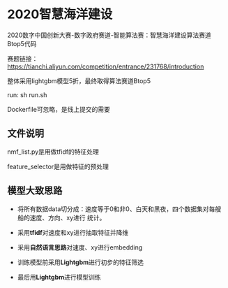 # 2020智慧海洋建设
2020数字中国创新大赛-数字政府赛道-智能算法赛：智慧海洋建设算法赛道Btop5代码

赛题链接：https://tianchi.aliyun.com/competition/entrance/231768/introduction

整体采用lightgbm模型5折，最终取得算法赛道Btop5

run: sh run.sh

Dockerfile可忽略，是线上提交的需要

## 文件说明

nmf_list.py是用做tfidf的特征处理

feature_selector是用做特征的预处理

## 模型大致思路

- 将所有数据data切分成：速度等于0和非0、白天和黑夜，四个数据集对每艘船的速度、方向、xy进行
统计。

- 采用**tfidf**对速度和xy进行抽取特征并降维

- 采用**自然语言思路**对速度、xy进行embedding

- 训练模型前采用**Lightgbm**进行初步的特征筛选

- 最后用**Lightgbm**进行模型训练


